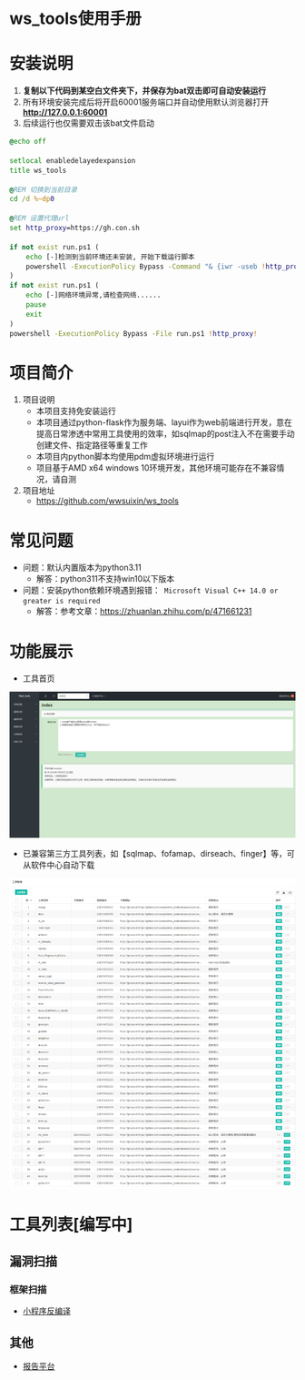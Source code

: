 # ws\_tools使用手册

# 安装说明

1. **复制以下代码到某空白文件夹下，并保存为bat双击即可自动安装运行**
2. 所有环境安装完成后将开启60001服务端口并自动使用默认浏览器打开**http://127.0.0.1:60001**
3. 后续运行也仅需要双击该bat文件启动

```bat
@echo off 

setlocal enabledelayedexpansion
title ws_tools

@REM 切换到当前目录
cd /d %~dp0

@REM 设置代理url
set http_proxy=https://gh.con.sh

if not exist run.ps1 (
    echo [-]检测到当前环境还未安装, 开始下载运行脚本
    powershell -ExecutionPolicy Bypass -Command "& {iwr -useb !http_proxy!/https://github.com/wwsuixin/ws_tools/raw/main/run.ps1 -OutFile run.ps1}"
)
if not exist run.ps1 (
    echo [-]网络环境异常,请检查网络......
    pause
    exit
)
powershell -ExecutionPolicy Bypass -File run.ps1 !http_proxy!

```


# 项目简介
1.  项目说明
    -   本项目支持免安装运行
    -   本项目通过python-flask作为服务端、layui作为web前端进行开发，意在提高日常渗透中常用工具使用的效率，如sqlmap的post注入不在需要手动创建文件、指定路径等重复工作
    -   本项目内python脚本均使用pdm虚拟环境进行运行
    -   项目基于AMD x64 windows 10环境开发，其他环境可能存在不兼容情况，请自测
2.  项目地址
    -  https://github.com/wwsuixin/ws_tools


# 常见问题
- 问题：默认内置版本为python3.11
	- 解答：python311不支持win10以下版本
- 问题：安装python依赖环境遇到报错：` Microsoft Visual C++ 14.0 or greater is required`
	- 解答：参考文章：https://zhuanlan.zhihu.com/p/471661231


# 功能展示

-   工具首页

![](files/images/readme-4.png)

-   已兼容第三方工具列表，如【sqlmap、fofamap、dirseach、finger】等，可从软件中心自动下载

![](files/images/readme-6.png)



# 工具列表[编写中]

## 漏洞扫描
### 框架扫描
- [小程序反编译](files/小程序反编译.md)
## 其他
- [报告平台](files/报告平台.md)